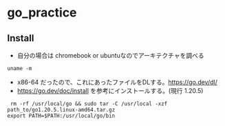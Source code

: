# go_practice

## Install

- 自分の場合は chromebook or ubuntuなのでアーキテクチャを調べる

```shell
uname -m
```

- x86-64 だったので、これにあったファイルをDLする。<https://go.dev/dl/>
- <https://go.dev/doc/install> を参考にインストールする。(現行 1.20.5)

```shell
 rm -rf /usr/local/go && sudo tar -C /usr/local -xzf path_to/go1.20.5.linux-amd64.tar.gz
export PATH=$PATH:/usr/local/go/bin
```
